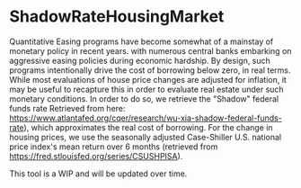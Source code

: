 # ShadowRateHousingMarket
Quantitative Easing programs have become somewhat of a mainstay of monetary policy in recent years. with numerous central banks embarking on aggressive easing policies during economic hardship. By design, such programs intentionally drive the cost of borrowing below zero, in real terms. While most evaluations of house price changes are adjusted for inflation, it may be useful to recapture this in order to evaluate real estate under such monetary conditions. In order to do so, we retrieve the "Shadow" federal funds rate
Retrieved from here: https://www.atlantafed.org/cqer/research/wu-xia-shadow-federal-funds-rate), which approximates the real cost of borrowing.
For the change in housing prices, we use the seasonally adjusted Case-Shiller U.S. national price index's mean return over 6 months (retrieved from https://fred.stlouisfed.org/series/CSUSHPISA).

This tool is a WIP and will be updated over time.